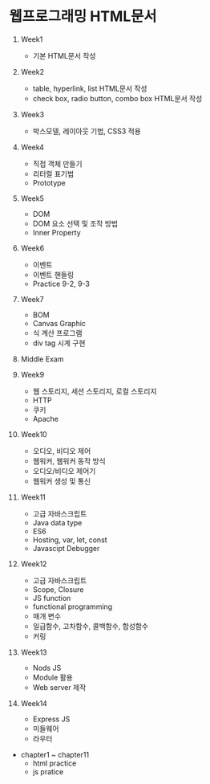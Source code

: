 # 웹프로그래밍 HTML문서

1. Week1
    - 기본 HTML문서 작성


2. Week2
    - table, hyperlink, list HTML문서 작성
    - check box, radio button, combo box HTML문서 작성


3. Week3
    - 박스모델, 레이아웃 기법, CSS3 적용


4. Week4
    - 직접 객체 만들기
    - 리터럴 표기법
    - Prototype


5. Week5
    - DOM
    - DOM 요소 선택 및 조작 방법
    - Inner Property


6. Week6
    - 이벤트
    - 이벤트 핸들링
    - Practice 9-2, 9-3


7. Week7
    - BOM
    - Canvas Graphic
    - 식 계산 프로그램
    - div tag 시계 구현


8. Middle Exam


9. Week9
    - 웹 스토리지, 세션 스토리지, 로컬 스토리지
    - HTTP
    - 쿠키
    - Apache


10. Week10
    - 오디오, 비디오 제어
    - 웹워커, 웹워커 동작 방식
    - 오디오/비디오 제어기
    - 웹워커 생성 및 통신


11. Week11
    - 고급 자바스크립트
    - Java data type
    - ES6
    - Hosting, var, let, const
    - Javascipt Debugger


12. Week12
    - 고급 자바스크립트
    - Scope, Closure
    - JS function
    - functional programming
    - 매개 변수
    - 일급함수, 고차함수, 콜백함수, 합성함수
    - 커링


13. Week13
    - Nods JS
    - Module 활용
    - Web server 제작


14. Week14
    - Express JS
    - 미들웨어
    - 라우터


* chapter1 ~ chapter11
    - html practice
    - js pratice
